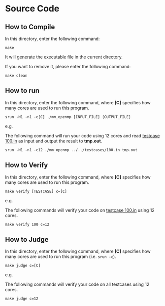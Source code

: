 # Source Code

## How to Compile

In this directory, enter the following command:

```shell
make
```

It will generate the executable file in the current directory.

If you want to remove it, please enter the following command:

```shell
make clean
```

## How to run

In this directory, enter the following command, where **[C]** specifies how many cores are used to run this program.

```shell
srun -N1 -n1 -c[C] ./mm_openmp [INPUT_FILE] [OUTPUT_FILE]
```

e.g.

The following command will run your code using 12 cores and read [testcase 100.in](../testcases/100.in) as input and output the result to **tmp.out**.

```shell
srun -N1 -n1 -c12 ./mm_openmp ../../testcases/100.in tmp.out
```

## How to Verify

In this directory, enter the following command, where **[C]** specifies how many cores are used to run this program.

```shell
make verify [TESTCASE] c=[C]
```

e.g.

The following commands will verify your code on [testcase 100.in](../testcases/100.in) using 12 cores.

```shell
make verify 100 c=12
```

## How to Judge

In this directory, enter the following command, where **[C]** specifies how many cores are used to run this program (i.e. `srun -c`).

```shell
make judge c=[C]
```

e.g.

The following commands will verify your code on all testcases using 12 cores.

```shell
make judge c=12
```
